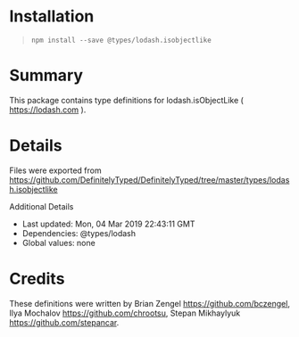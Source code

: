# Installation
> `npm install --save @types/lodash.isobjectlike`

# Summary
This package contains type definitions for lodash.isObjectLike ( https://lodash.com ).

# Details
Files were exported from https://github.com/DefinitelyTyped/DefinitelyTyped/tree/master/types/lodash.isobjectlike

Additional Details
 * Last updated: Mon, 04 Mar 2019 22:43:11 GMT
 * Dependencies: @types/lodash
 * Global values: none

# Credits
These definitions were written by Brian Zengel <https://github.com/bczengel>, Ilya Mochalov <https://github.com/chrootsu>, Stepan Mikhaylyuk <https://github.com/stepancar>.
